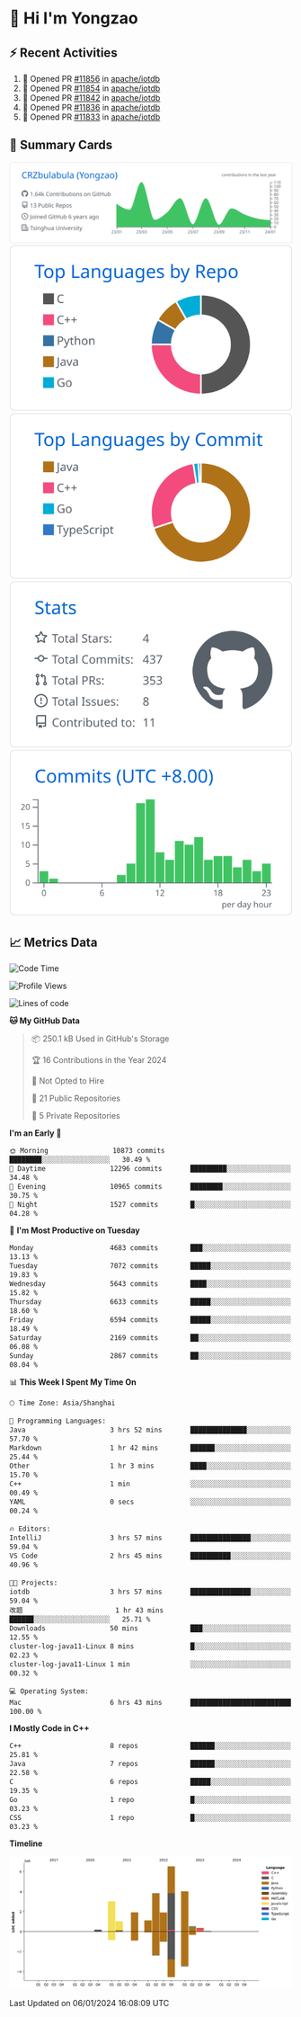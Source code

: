 # 👋 Hi I'm Yongzao

## ⚡ Recent Activities
<!--START_SECTION:activity-->
1. 💪 Opened PR [#11856](https://github.com/apache/iotdb/pull/11856) in [apache/iotdb](https://github.com/apache/iotdb)
2. 💪 Opened PR [#11854](https://github.com/apache/iotdb/pull/11854) in [apache/iotdb](https://github.com/apache/iotdb)
3. 💪 Opened PR [#11842](https://github.com/apache/iotdb/pull/11842) in [apache/iotdb](https://github.com/apache/iotdb)
4. 💪 Opened PR [#11836](https://github.com/apache/iotdb/pull/11836) in [apache/iotdb](https://github.com/apache/iotdb)
5. 💪 Opened PR [#11833](https://github.com/apache/iotdb/pull/11833) in [apache/iotdb](https://github.com/apache/iotdb)
<!--END_SECTION:activity-->

## 🎑 Summary Cards

[![](https://raw.githubusercontent.com/CRZbulabula/CRZbulabula/main/profile-summary-card-output/github/0-profile-details.svg)](https://github.com/vn7n24fzkq/github-profile-summary-cards)
[![](https://raw.githubusercontent.com/CRZbulabula/CRZbulabula/main/profile-summary-card-output/github/1-repos-per-language.svg)](https://github.com/vn7n24fzkq/github-profile-summary-cards) [![](https://raw.githubusercontent.com/CRZbulabula/CRZbulabula/main/profile-summary-card-output/github/2-most-commit-language.svg)](https://github.com/vn7n24fzkq/github-profile-summary-cards)
[![](https://raw.githubusercontent.com/CRZbulabula/CRZbulabula/main/profile-summary-card-output/github/3-stats.svg)](https://github.com/vn7n24fzkq/github-profile-summary-cards) [![](https://raw.githubusercontent.com/CRZbulabula/CRZbulabula/main/profile-summary-card-output/github/4-productive-time.svg)](https://github.com/vn7n24fzkq/github-profile-summary-cards)

## 📈 Metrics Data

<!--START_SECTION:waka-->
![Code Time](http://img.shields.io/badge/Code%20Time-532%20hrs%2054%20mins-blue)

![Profile Views](http://img.shields.io/badge/Profile%20Views-0-blue)

![Lines of code](https://img.shields.io/badge/From%20Hello%20World%20I%27ve%20Written-24.4%20million%20lines%20of%20code-blue)

**🐱 My GitHub Data** 

> 📦 250.1 kB Used in GitHub's Storage 
 > 
> 🏆 16 Contributions in the Year 2024
 > 
> 🚫 Not Opted to Hire
 > 
> 📜 21 Public Repositories 
 > 
> 🔑 5 Private Repositories 
 > 
**I'm an Early 🐤** 

```text
🌞 Morning                10873 commits       ████████░░░░░░░░░░░░░░░░░   30.49 % 
🌆 Daytime                12296 commits       █████████░░░░░░░░░░░░░░░░   34.48 % 
🌃 Evening                10965 commits       ████████░░░░░░░░░░░░░░░░░   30.75 % 
🌙 Night                  1527 commits        █░░░░░░░░░░░░░░░░░░░░░░░░   04.28 % 
```
📅 **I'm Most Productive on Tuesday** 

```text
Monday                   4683 commits        ███░░░░░░░░░░░░░░░░░░░░░░   13.13 % 
Tuesday                  7072 commits        █████░░░░░░░░░░░░░░░░░░░░   19.83 % 
Wednesday                5643 commits        ████░░░░░░░░░░░░░░░░░░░░░   15.82 % 
Thursday                 6633 commits        █████░░░░░░░░░░░░░░░░░░░░   18.60 % 
Friday                   6594 commits        █████░░░░░░░░░░░░░░░░░░░░   18.49 % 
Saturday                 2169 commits        ██░░░░░░░░░░░░░░░░░░░░░░░   06.08 % 
Sunday                   2867 commits        ██░░░░░░░░░░░░░░░░░░░░░░░   08.04 % 
```


📊 **This Week I Spent My Time On** 

```text
🕑︎ Time Zone: Asia/Shanghai

💬 Programming Languages: 
Java                     3 hrs 52 mins       ██████████████░░░░░░░░░░░   57.70 % 
Markdown                 1 hr 42 mins        ██████░░░░░░░░░░░░░░░░░░░   25.44 % 
Other                    1 hr 3 mins         ████░░░░░░░░░░░░░░░░░░░░░   15.70 % 
C++                      1 min               ░░░░░░░░░░░░░░░░░░░░░░░░░   00.49 % 
YAML                     0 secs              ░░░░░░░░░░░░░░░░░░░░░░░░░   00.24 % 

🔥 Editors: 
IntelliJ                 3 hrs 57 mins       ███████████████░░░░░░░░░░   59.04 % 
VS Code                  2 hrs 45 mins       ██████████░░░░░░░░░░░░░░░   40.96 % 

🐱‍💻 Projects: 
iotdb                    3 hrs 57 mins       ███████████████░░░░░░░░░░   59.04 % 
改题                       1 hr 43 mins        ██████░░░░░░░░░░░░░░░░░░░   25.71 % 
Downloads                50 mins             ███░░░░░░░░░░░░░░░░░░░░░░   12.55 % 
cluster-log-java11-Linux 8 mins              █░░░░░░░░░░░░░░░░░░░░░░░░   02.23 % 
cluster-log-java11-Linux 1 min               ░░░░░░░░░░░░░░░░░░░░░░░░░   00.32 % 

💻 Operating System: 
Mac                      6 hrs 43 mins       █████████████████████████   100.00 % 
```

**I Mostly Code in C++** 

```text
C++                      8 repos             ██████░░░░░░░░░░░░░░░░░░░   25.81 % 
Java                     7 repos             ██████░░░░░░░░░░░░░░░░░░░   22.58 % 
C                        6 repos             █████░░░░░░░░░░░░░░░░░░░░   19.35 % 
Go                       1 repo              █░░░░░░░░░░░░░░░░░░░░░░░░   03.23 % 
CSS                      1 repo              █░░░░░░░░░░░░░░░░░░░░░░░░   03.23 % 
```



**Timeline**

![Lines of Code chart](https://raw.githubusercontent.com/CRZbulabula/CRZbulabula/main/assets/bar_graph.png)


 Last Updated on 06/01/2024 16:08:09 UTC
<!--END_SECTION:waka-->

